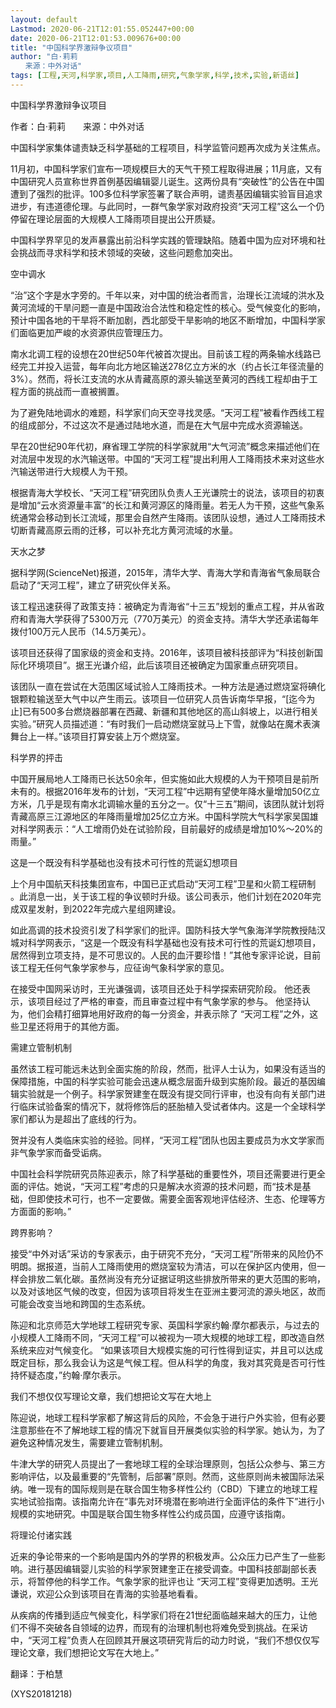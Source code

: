 ```yaml
---
layout: default
Lastmod: 2020-06-21T12:01:55.052447+00:00
date: 2020-06-21T12:01:53.009676+00:00
title: "中国科学界激辩争议项目"
author: "白·莉莉
　　来源：中外对话"
tags: [工程,天河,科学家,项目,人工降雨,研究,气象学家,科学,技术,实验,新语丝]
---
```


中国科学界激辩争议项目

作者：白·莉莉　　来源：中外对话

中国科学家集体谴责缺乏科学基础的工程项目，科学监管问题再次成为关注焦点。

11月初，中国科学家们宣布一项规模巨大的天气干预工程取得进展；11月底，又有中国研究人员宣称世界首例基因编辑婴儿诞生。这两份具有“突破性”的公告在中国遭到了强烈的批评。100多位科学家签署了联合声明，谴责基因编辑实验盲目追求进步，有违道德伦理。与此同时，一群气象学家对政府投资“天河工程”这么一个仍停留在理论层面的大规模人工降雨项目提出公开质疑。

中国科学界罕见的发声暴露出前沿科学实践的管理缺陷。随着中国为应对环境和社会挑战而寻求科学和技术领域的突破，这些问题愈加突出。

空中调水

“治”这个字是水字旁的。千年以来，对中国的统治者而言，治理长江流域的洪水及黄河流域的干旱问题一直是中国政治合法性和稳定性的核心。受气候变化的影响，预计中国各地的干旱将不断加剧，西北部受干旱影响的地区不断增加，中国科学家们面临更加严峻的水资源供应管理压力。

南水北调工程的设想在20世纪50年代被首次提出。目前该工程的两条输水线路已经完工并投入运营，每年向北方地区输送278亿立方米的水（约占长江年径流量的3%）。然而，将长江支流的水从青藏高原的源头输送至黄河的西线工程却由于工程方面的挑战而一直被搁置。

为了避免陆地调水的难题，科学家们向天空寻找灵感。“天河工程”被看作西线工程的组成部分，不过这次不是通过陆地水道，而是在大气层中完成水资源输送。

早在20世纪90年代初，麻省理工学院的科学家就用“大气河流”概念来描述他们在对流层中发现的水汽输送带。中国的“天河工程”提出利用人工降雨技术来对这些水汽输送带进行大规模人为干预。

根据青海大学校长、“天河工程”研究团队负责人王光谦院士的说法，该项目的初衷是增加“云水资源量丰富”的长江和黄河源区的降雨量。若无人为干预，这些气象系统通常会移动到长江流域，那里会自然产生降雨。该团队设想，通过人工降雨技术切断青藏高原云雨的迁移，可以补充北方黄河流域的水量。

天水之梦

据科学网(ScienceNet)报道，2015年，清华大学、青海大学和青海省气象局联合启动了“天河工程”，建立了研究伙伴关系。

该工程迅速获得了政策支持：被确定为青海省“十三五”规划的重点工程，并从省政府和青海大学获得了5300万元（770万美元）的资金支持。清华大学还承诺每年拨付100万元人民币（14.5万美元）。

该项目还获得了国家级的资金和支持。2016年，该项目被科技部评为“科技创新国际化环境项目”。据王光谦介绍，此后该项目还被确定为国家重点研究项目。

该团队一直在尝试在大范围区域试验人工降雨技术。一种方法是通过燃烧室将碘化银颗粒输送至大气中以产生雨云。该项目一位研究人员告诉南华早报，“[迄今为止]已有500多台燃烧器部署在西藏、新疆和其他地区的高山斜坡上，以进行相关实验。”研究人员描述道：“有时我们一启动燃烧室就马上下雪，就像站在魔术表演舞台上一样。”该项目打算安装上万个燃烧室。

科学界的抨击

中国开展局地人工降雨已长达50余年，但实施如此大规模的人为干预项目是前所未有的。根据2016年发布的计划，“天河工程”中远期有望使年降水量增加50亿立方米，几乎是现有南水北调输水量的五分之一。仅“十三五”期间，该团队就计划将青藏高原三江源地区的年降雨量增加25亿立方米。中国科学院大气科学家吴国雄对科学网表示：“人工增雨仍处在试验阶段，目前最好的成绩是增加10%～20%的雨量。”

这是一个既没有科学基础也没有技术可行性的荒诞幻想项目

上个月中国航天科技集团宣布，中国已正式启动“天河工程”卫星和火箭工程研制 。此消息一出，关于该工程的争议顿时升级。该公司表示，他们计划在2020年完成双星发射，到2022年完成六星组网建设。

如此高调的技术投资引发了科学家们的批评。国防科技大学气象海洋学院教授陆汉城对科学网表示，“这是一个既没有科学基础也没有技术可行性的荒诞幻想项目，居然得到立项支持，是不可思议的。人民的血汗要珍惜！”其他专家评论说，目前该工程无任何气象学家参与，应征询气象科学家的意见。

在接受中国网采访时，王光谦强调，该项目还处于科学探索研究阶段。 他还表示，该项目经过了严格的审查，而且审查过程中有气象学家的参与。 他坚持认为，他们会精打细算地用好政府的每一分资金，并表示除了 “天河工程”之外，这些卫星还将用于的其他方面。

需建立管制机制

虽然该工程可能远未达到全面实施的阶段，然而，批评人士认为，如果没有适当的保障措施，中国的科学实验可能会迅速从概念层面升级到实施阶段。最近的基因编辑实验就是一个例子。科学家贺建奎在既没有提交同行评审，也没有向有关部门进行临床试验备案的情况下，就将修饰后的胚胎植入受试者体内。这是一个全球科学家们都认为是超出了底线的行为。

贺并没有人类临床实验的经验。同样，“天河工程”团队也因主要成员为水文学家而非气象学家而备受诟病。

中国社会科学院研究员陈迎表示，除了科学基础的重要性外，项目还需要进行更全面的评估。她说，“天河工程”考虑的只是解决水资源的技术问题，而“技术是基础，但即使技术可行，也不一定要做。需要全面客观地评估经济、生态、伦理等方方面面的影响。”

跨界影响？

接受“中外对话”采访的专家表示，由于研究不充分，“天河工程”所带来的风险仍不明朗。据报道，当前人工降雨使用的燃烧室较为清洁，可以在保护区内使用，但一样会排放二氧化碳。虽然尚没有充分证据证明这些排放所带来的更大范围的影响，以及对该地区气候的改变，但因为该项目将发生在亚洲主要河流的源头地区，故而可能会改变当地和跨国的生态系统。

陈迎和北京师范大学地球工程研究专家、英国科学家约翰·摩尔都表示，与过去的小规模人工降雨不同，“天河工程”可以被视为一项大规模的地球工程，即改造自然系统来应对气候变化。 “如果该项目大规模实施的可行性得到证实，并且可以达成既定目标，那么我会认为这是气候工程。但从科学的角度，我对其究竟是否可行性持怀疑态度，”约翰·摩尔表示。

我们不想仅仅写理论文章，我们想把论文写在大地上

陈迎说，地球工程科学家都了解这背后的风险，不会急于进行户外实验，但有必要注意那些在不了解地球工程的情况下就盲目开展类似实验的科学家。她认为，为了避免这种情况发生，需要建立管制机制。

牛津大学的研究人员提出了一套地球工程的全球治理原则，包括公众参与、第三方影响评估，以及最重要的“先管制，后部署”原则。然而，这些原则尚未被国际法采纳。唯一现有的国际规则是在联合国生物多样性公约（CBD）下建立的地球工程实地试验指南。该指南允许在“事先对环境潜在影响进行全面评估的条件下”进行小规模的实地研究。中国是联合国生物多样性公约成员国，应遵守该指南。

将理论付诸实践

近来的争论带来的一个影响是国内外的学界的积极发声。公众压力已产生了一些影响。进行基因编辑婴儿实验的科学家贺建奎正在接受调查。中国科技部副部长表示，将暂停他的科学工作。气象学家的批评也让 “天河工程”变得更加透明。王光谦说，欢迎公众到该项目在青海的实验基地看看。

从疾病的传播到适应气候变化，科学家们将在21世纪面临越来越大的压力，让他们不得不突破各自领域的边界，而现有的治理机制也将难免受到挑战。在采访中，“天河工程”负责人在回顾其开展这项研究背后的动力时说，“我们不想仅仅写理论文章，我们想把论文写在大地上。”

翻译：于柏慧

(XYS20181218)

